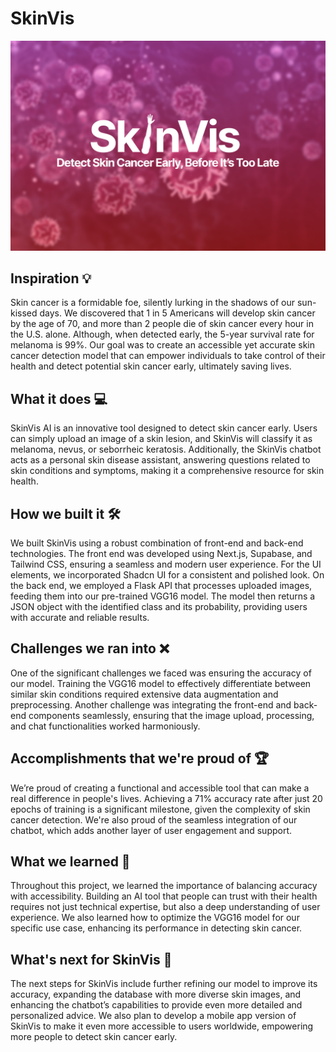 # SkinVis
![BRO](https://github.com/Lemirq/skinvis/blob/master/skinvis.png?raw=true)

## Inspiration 💡
Skin cancer is a formidable foe, silently lurking in the shadows of our sun-kissed days. We discovered that 1 in 5 Americans will develop skin cancer by the age of 70, and more than 2 people die of skin cancer every hour in the U.S. alone. Although, when detected early, the 5-year survival rate for melanoma is 99%. Our goal was to create an accessible yet accurate skin cancer detection model that can empower individuals to take control of their health and detect potential skin cancer early, ultimately saving lives.

## What it does 💻
SkinVis AI is an innovative tool designed to detect skin cancer early. Users can simply upload an image of a skin lesion, and SkinVis will classify it as melanoma, nevus, or seborrheic keratosis. Additionally, the SkinVis chatbot acts as a personal skin disease assistant, answering questions related to skin conditions and symptoms, making it a comprehensive resource for skin health.

## How we built it 🛠️
We built SkinVis using a robust combination of front-end and back-end technologies. The front end was developed using Next.js, Supabase, and Tailwind CSS, ensuring a seamless and modern user experience. For the UI elements, we incorporated Shadcn UI for a consistent and polished look. On the back end, we employed a Flask API that processes uploaded images, feeding them into our pre-trained VGG16 model. The model then returns a JSON object with the identified class and its probability, providing users with accurate and reliable results.

## Challenges we ran into ❌
One of the significant challenges we faced was ensuring the accuracy of our model. Training the VGG16 model to effectively differentiate between similar skin conditions required extensive data augmentation and preprocessing. Another challenge was integrating the front-end and back-end components seamlessly, ensuring that the image upload, processing, and chat functionalities worked harmoniously.

## Accomplishments that we're proud of 🏆
We’re proud of creating a functional and accessible tool that can make a real difference in people's lives. Achieving a 71% accuracy rate after just 20 epochs of training is a significant milestone, given the complexity of skin cancer detection. We're also proud of the seamless integration of our chatbot, which adds another layer of user engagement and support.

## What we learned 📝
Throughout this project, we learned the importance of balancing accuracy with accessibility. Building an AI tool that people can trust with their health requires not just technical expertise, but also a deep understanding of user experience. We also learned how to optimize the VGG16 model for our specific use case, enhancing its performance in detecting skin cancer.

## What's next for SkinVis 🚀
The next steps for SkinVis include further refining our model to improve its accuracy, expanding the database with more diverse skin images, and enhancing the chatbot’s capabilities to provide even more detailed and personalized advice. We also plan to develop a mobile app version of SkinVis to make it even more accessible to users worldwide, empowering more people to detect skin cancer early.
